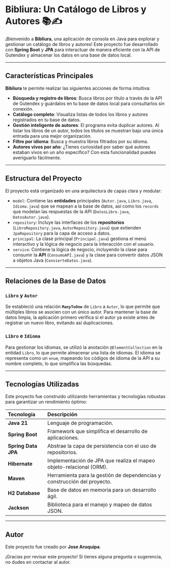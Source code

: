 # Bibliura: Un Catálogo de Libros y Autores 📚✍️

¡Bienvenido a **Bibliura**, una aplicación de consola en Java para explorar y gestionar un catálogo de libros y autores! Este proyecto fue desarrollado con **Spring Boot** y **JPA** para interactuar de manera eficiente con la API de Gutendex y almacenar los datos en una base de datos local.

---

## Características Principales

**Bibliura** te permite realizar las siguientes acciones de forma intuitiva:

* **Búsqueda y registro de libros**: Busca libros por título a través de la API de Gutendex y guárdalos en tu base de datos local para consultarlos sin conexión.
* **Catálogo completo**: Visualiza listas de todos los libros y autores registrados en tu base de datos.
* **Gestión inteligente de autores**: El programa evita duplicar autores. Al listar los libros de un autor, todos los títulos se muestran bajo una única entrada para una mejor organización.
* **Filtro por idioma**: Busca y muestra libros filtrados por su idioma.
* **Autores vivos por año**: ¿Tienes curiosidad por saber qué autores estaban vivos en un año específico? Con esta funcionalidad puedes averiguarlo fácilmente.

---

## Estructura del Proyecto

El proyecto está organizado en una arquitectura de capas clara y modular:

* `model`: Contiene las **entidades** principales (`Autor.java`, `Libro.java`, `Idioma.java`) que se mapean a la base de datos, así como los `records` que modelan las respuestas de la API (`DatosLibro.java`, `DatosAutor.java`).
* `repository`: Incluye las interfaces de los **repositorios** (`LibroRepository.java`, `AutorRepository.java`) que extienden `JpaRepository` para la capa de acceso a datos.
* `principal`: La clase principal (`Principal.java`) gestiona el menú interactivo y la lógica de negocio para la interacción con el usuario.
* `service`: Contiene la lógica de negocio, incluyendo la clase para consumir la **API** (`ConsumoAPI.java`) y la clase para convertir datos JSON a objetos Java (`ConvierteDatos.java`).

---

## Relaciones de la Base de Datos

### `Libro` y `Autor`

Se estableció una relación **`ManyToOne`** de `Libro` a `Autor`, lo que permite que múltiples libros se asocien con un único autor. Para mantener la base de datos limpia, la aplicación primero verifica si el autor ya existe antes de registrar un nuevo libro, evitando así duplicaciones.

### `Libro` e `Idioma`

Para gestionar los idiomas, se utilizó la anotación `@ElementCollection` en la entidad `Libro`, lo que permite almacenar una lista de idiomas. El idioma se representa como un `enum`, mapeando los códigos de idioma de la API a su nombre completo, lo que simplifica las búsquedas.

---

## Tecnologías Utilizadas

Este proyecto fue construido utilizando herramientas y tecnologías robustas para garantizar un rendimiento óptimo:

| **Tecnología** | **Descripción** |
| :--- | :--- |
| **Java 21** | Lenguaje de programación. |
| **Spring Boot** | Framework que simplifica el desarrollo de aplicaciones. |
| **Spring Data JPA** | Abstrae la capa de persistencia con el uso de repositorios. |
| **Hibernate** | Implementación de JPA que realiza el mapeo objeto-relacional (ORM). |
| **Maven** | Herramienta para la gestión de dependencias y construcción del proyecto. |
| **H2 Database** | Base de datos en memoria para un desarrollo ágil. |
| **Jackson** | Biblioteca para el manejo y mapeo de datos JSON. |

---

## Autor

Este proyecto fue creado por **Jose Aruquipa**.

¡Gracias por revisar este proyecto! Si tienes alguna pregunta o sugerencia, no dudes en contactar al autor.
